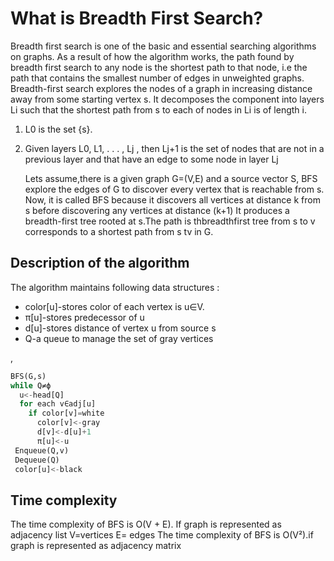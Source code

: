 # What is Breadth First Search?

Breadth first search is one of the basic and essential searching
algorithms on graphs.
As a result of how the algorithm works, the path found by breadth
first search to any node is the shortest path to that node, i.e the
path that contains the smallest number of edges in unweighted graphs.
Breadth-first search explores the nodes of a graph in increasing
distance away from some starting vertex s.
It decomposes the component into layers Li such that the shortest path
from s to each of nodes in Li is of length i.

1. L0 is the set {s}.
2. Given layers L0, L1, . . . , Lj
   , then Lj+1 is the set of nodes that
   are not in a previous layer and that have an edge to some
   node in layer Lj

   Lets assume,there is a given graph G=(V,E) and a source vector S, BFS
   explore the edges of G to discover every vertex that is reachable from
   s.
   Now, it is called BFS because it discovers all vertices at distance k
   from s before discovering any vertices at distance (k+1)
   It produces a breadth-first tree rooted at s.The path is thbreadthfirst tree from s to v corresponds to a shortest path from s tv in
   G.

## Description of the algorithm

The algorithm maintains following data structures :

- color[u]-stores color of each vertex is u∈V.
- π[u]-stores predecessor of u
- d[u]-stores distance of vertex u from source s
- Q-a queue to manage the set of gray vertices

,

```python
BFS(G,s)
while Q≠ϕ
  u<-head[Q]
  for each v∈adj[u]
    if color[v]=white
      color[v]<-gray
      d[v]<-d[u]+1
      π[u]<-u
 Enqueue(Q,v)
 Dequeue(Q)
 color[u]<-black
```

## Time complexity

The time complexity of BFS is O(V + E).
If graph is represented as adjacency list
V=vertices
E= edges
The time complexity of BFS is O(V²).if graph is represented as
adjacency matrix
